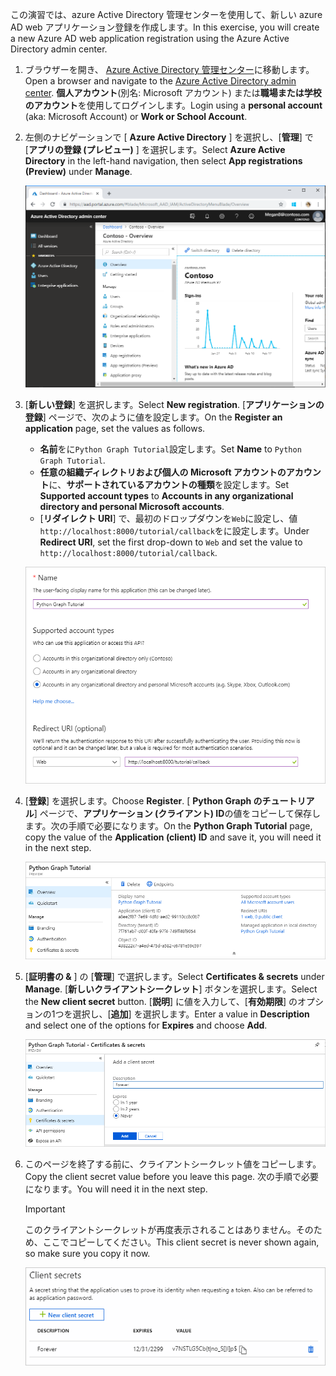 <!-- markdownlint-disable MD002 MD041 -->

<span data-ttu-id="1623e-101">この演習では、azure Active Directory 管理センターを使用して、新しい azure AD web アプリケーション登録を作成します。</span><span class="sxs-lookup"><span data-stu-id="1623e-101">In this exercise, you will create a new Azure AD web application registration using the Azure Active Directory admin center.</span></span>

1. <span data-ttu-id="1623e-102">ブラウザーを開き、 [Azure Active Directory 管理センター](https://aad.portal.azure.com)に移動します。</span><span class="sxs-lookup"><span data-stu-id="1623e-102">Open a browser and navigate to the [Azure Active Directory admin center](https://aad.portal.azure.com).</span></span> <span data-ttu-id="1623e-103">**個人アカウント**(別名: Microsoft アカウント) または**職場または学校のアカウント**を使用してログインします。</span><span class="sxs-lookup"><span data-stu-id="1623e-103">Login using a **personal account** (aka: Microsoft Account) or **Work or School Account**.</span></span>

1. <span data-ttu-id="1623e-104">左側のナビゲーションで [ **Azure Active Directory** ] を選択し、[**管理**] で [**アプリの登録 (プレビュー)** ] を選択します。</span><span class="sxs-lookup"><span data-stu-id="1623e-104">Select **Azure Active Directory** in the left-hand navigation, then select **App registrations (Preview)** under **Manage**.</span></span>

    ![<span data-ttu-id="1623e-105">アプリの登録のスクリーンショット</span><span class="sxs-lookup"><span data-stu-id="1623e-105">A screenshot of the App registrations</span></span> ](./images/aad-portal-app-registrations.png)

1. <span data-ttu-id="1623e-106">[**新しい登録**] を選択します。</span><span class="sxs-lookup"><span data-stu-id="1623e-106">Select **New registration**.</span></span> <span data-ttu-id="1623e-107">[**アプリケーションの登録**] ページで、次のように値を設定します。</span><span class="sxs-lookup"><span data-stu-id="1623e-107">On the **Register an application** page, set the values as follows.</span></span>

    - <span data-ttu-id="1623e-108">**名前**をに`Python Graph Tutorial`設定します。</span><span class="sxs-lookup"><span data-stu-id="1623e-108">Set **Name** to `Python Graph Tutorial`.</span></span>
    - <span data-ttu-id="1623e-109">**任意の組織ディレクトリおよび個人の Microsoft アカウントのアカウント**に、**サポートされているアカウントの種類**を設定します。</span><span class="sxs-lookup"><span data-stu-id="1623e-109">Set **Supported account types** to **Accounts in any organizational directory and personal Microsoft accounts**.</span></span>
    - <span data-ttu-id="1623e-110">[**リダイレクト URI**] で、最初のドロップダウンを`Web`に設定し、値`http://localhost:8000/tutorial/callback`をに設定します。</span><span class="sxs-lookup"><span data-stu-id="1623e-110">Under **Redirect URI**, set the first drop-down to `Web` and set the value to `http://localhost:8000/tutorial/callback`.</span></span>

    ![[アプリケーションの登録] ページのスクリーンショット](./images/aad-register-an-app.png)

1. <span data-ttu-id="1623e-112">[**登録**] を選択します。</span><span class="sxs-lookup"><span data-stu-id="1623e-112">Choose **Register**.</span></span> <span data-ttu-id="1623e-113">[ **Python Graph のチュートリアル**] ページで、**アプリケーション (クライアント) ID**の値をコピーして保存します。次の手順で必要になります。</span><span class="sxs-lookup"><span data-stu-id="1623e-113">On the **Python Graph Tutorial** page, copy the value of the **Application (client) ID** and save it, you will need it in the next step.</span></span>

    ![新しいアプリの登録のアプリケーション ID のスクリーンショット](./images/aad-application-id.png)

1. <span data-ttu-id="1623e-115">[**証明書の &** ] の [**管理**] で選択します。</span><span class="sxs-lookup"><span data-stu-id="1623e-115">Select **Certificates & secrets** under **Manage**.</span></span> <span data-ttu-id="1623e-116">[**新しいクライアントシークレット**] ボタンを選択します。</span><span class="sxs-lookup"><span data-stu-id="1623e-116">Select the **New client secret** button.</span></span> <span data-ttu-id="1623e-117">[**説明**] に値を入力して、[**有効期限**] のオプションの1つを選択し、[**追加**] を選択します。</span><span class="sxs-lookup"><span data-stu-id="1623e-117">Enter a value in **Description** and select one of the options for **Expires** and choose **Add**.</span></span>

    ![[クライアントシークレットの追加] ダイアログのスクリーンショット](./images/aad-new-client-secret.png)

1. <span data-ttu-id="1623e-119">このページを終了する前に、クライアントシークレット値をコピーします。</span><span class="sxs-lookup"><span data-stu-id="1623e-119">Copy the client secret value before you leave this page.</span></span> <span data-ttu-id="1623e-120">次の手順で必要になります。</span><span class="sxs-lookup"><span data-stu-id="1623e-120">You will need it in the next step.</span></span>

    > [!IMPORTANT]
    > <span data-ttu-id="1623e-121">このクライアントシークレットが再度表示されることはありません。そのため、ここでコピーしてください。</span><span class="sxs-lookup"><span data-stu-id="1623e-121">This client secret is never shown again, so make sure you copy it now.</span></span>

    ![新しく追加されたクライアントシークレットのスクリーンショット](./images/aad-copy-client-secret.png)